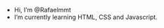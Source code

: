 - Hi, I’m @Rafaelmmt
- I’m currently learning HTML, CSS and Javascript.

<!---
Rafaelmmt/Rafaelmmt is a ✨ special ✨ repository because its `README.md` (this file) appears on your GitHub profile.
You can click the Preview link to take a look at your changes.
--->

